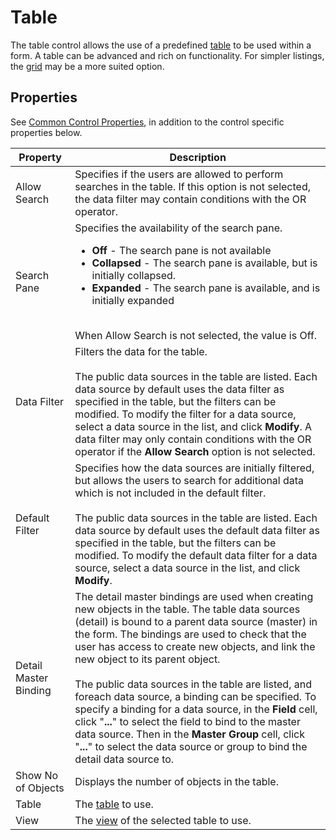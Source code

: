 # Table

The table control allows the use of a predefined [table](../../../../tables/index.md) to be used within a form. A table can be advanced and rich on functionality. For simpler listings, the [grid](grid.md) may be a more suited option.


## Properties

See [Common Control Properties](../common-control-properties.md), in addition to the control specific properties below.

Property                |  Description
------------------------|------------------------------------------------------------------------
Allow Search            | Specifies if the users are allowed to perform searches in the table. If this option is not selected, the data filter may contain conditions with the OR operator.
Search Pane             | Specifies the availability of the search pane.<br><ul><li>**Off** - The search pane is not available</li><li>**Collapsed** - The search pane is available, but is initially collapsed.</li><li>**Expanded** - The search pane is available, and is initially expanded</li></ul><br>When Allow Search is not selected, the value is Off.
Data Filter             | Filters the data for the table.<br><br>The public data sources in the table are listed. Each data source by default uses the data filter as specified in the table, but the filters can be modified. To modify the filter for a data source, select a data source in the list, and click **Modify**. A data filter may only contain conditions with the OR operator if the **Allow Search** option is not selected.
Default Filter          | Specifies how the data sources are initially filtered, but allows the users to search for additional data which is not included in the default filter.<br><br>The public data sources in the table are listed. Each data source by default uses the default data filter as specified in the table, but the filters can be modified. To modify the default data filter for a data source, select a data source in the list, and click **Modify**.
Detail Master Binding   | The detail master bindings are used when creating new objects in the table. The table data sources (detail) is bound to a parent data source (master) in the form. The bindings are used to check that the user has access to create new objects, and link the new object to its parent object.<br><br>The public data sources in the table are listed, and foreach data source, a binding can be specified. To specify a binding for a data source, in the **Field** cell, click "**...**" to select the field to bind to the master data source. Then in the **Master Group** cell, click "**...**" to select the data source or group to bind the detail data source to.
Show No of Objects      | Displays the number of objects in the table.
Table                   | The [table](../../../../tables/index.md) to use.
View                    | The [view](../../../../tables/views.md) of the selected table to use.
